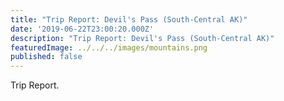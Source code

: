 ```yaml
---
title: "Trip Report: Devil's Pass (South-Central AK)"
date: '2019-06-22T23:00:20.000Z'
description: "Trip Report: Devil's Pass (South-Central AK)"
featuredImage: ../../../images/mountains.png
published: false
---
```


Trip Report.
